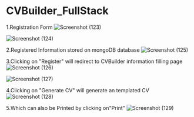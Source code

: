 # CVBuilder_FullStack
1.Registration Form
![Screenshot (123)](https://user-images.githubusercontent.com/64306983/129017748-d470eab3-8626-46a8-8c56-54d3d679e389.png)

![Screenshot (124)](https://user-images.githubusercontent.com/64306983/129017880-27805d6a-8c8b-4b60-b7ff-a847a7f5455c.png)

2.Registered Information stored on mongoDB database
![Screenshot (125)](https://user-images.githubusercontent.com/64306983/129017890-1b0f0b0b-c21d-44de-87c9-15f62402fc8b.png)

3.Clicking on "Register" will redirect to CVBuilder information filling page
![Screenshot (126)](https://user-images.githubusercontent.com/64306983/129017896-80c4d298-081b-455a-95ee-a35c2815e3c2.png)

![Screenshot (127)](https://user-images.githubusercontent.com/64306983/129017916-caf43d4b-17a9-4c18-88d4-bd77129cf963.png)

4.Clicking on "Generate CV" will generate an templated CV
![Screenshot (128)](https://user-images.githubusercontent.com/64306983/129017934-8d0886e0-68cf-46ea-87e5-7be77285cb1c.png)

5.Which can also be Printed by clicking on"Print"
![Screenshot (129)](https://user-images.githubusercontent.com/64306983/129017939-3da4bf15-c632-45f9-9192-41ccb4cb1996.png)
